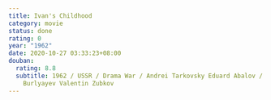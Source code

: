 ```yaml
---
title: Ivan's Childhood
category: movie
status: done
rating: 0
year: "1962"
date: 2020-10-27 03:33:23+08:00
douban:
  rating: 8.8
  subtitle: 1962 / USSR / Drama War / Andrei Tarkovsky Eduard Abalov / Nikolai
    Burlyayev Valentin Zubkov
---
```




